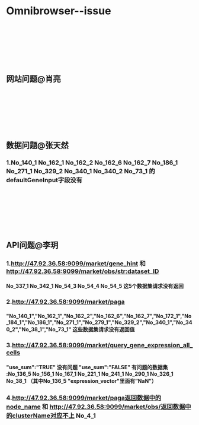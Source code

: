 # Omnibrowser--issue

<br><br><br><br><br><br>

## 网站问题@肖亮

<br><br><br><br><br><br>

## 数据问题@张天然
### 1.No_140_1 No_162_1 No_162_2 No_162_6 No_162_7 No_186_1 No_271_1 No_329_2 No_340_1 No_340_2 No_73_1 的defaultGeneInput字段没有
<br><br><br><br><br><br>

## API问题@李玥
### 1.http://47.92.36.58:9099/market/gene_hint 和 http://47.92.36.58:9099/market/obs/<str:dataset_ID>
#### No_337_1  No_342_1   No_54_3   No_54_4  No_54_5  这5个数据集请求没有返回
### 2.http://47.92.36.58:9099/market/paga
#### "No_140_1","No_162_1","No_162_2","No_162_6","No_162_7","No_172_1","No_184_1","No_186_1","No_271_1","No_279_1","No_329_2","No_340_1","No_340_2","No_38_1","No_73_1" 这些数据集请求没有返回值
### 3.http://47.92.36.58:9099/market/query_gene_expression_all_cells
#### "use_sum":"TRUE"  没有问题  "use_sum":"FALSE" 有问题的数据集 :No_136_5 No_156_1 No_167_1 No_221_1  No_241_1  No_290_1 No_326_1 No_38_1 （其中No_136_5  "expression_vector"里面有”NaN”）
### 4.http://47.92.36.58:9099/market/paga返回数据中的node_name 和 http://47.92.36.58:9099/market/obs/返回数据中的clusterName对应不上 No_4_1
